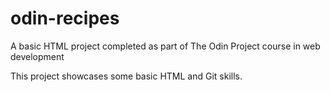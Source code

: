 # odin-recipes
A basic HTML project completed as part of The Odin Project course in web development

This project showcases some basic HTML and Git skills.
